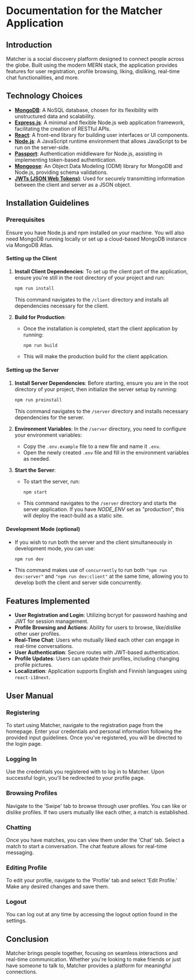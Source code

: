 # Documentation for the Matcher Application

## Introduction
Matcher is a social discovery platform designed to connect people across the globe. Built using the modern MERN stack, the application provides features for user registration, profile browsing, liking, disliking, real-time chat functionalities, and more.

## Technology Choices

- **[MongoDB](https://www.mongodb.com/docs/manual/)**: A NoSQL database, chosen for its flexibility with unstructured data and scalability.
- **[Express.js](https://expressjs.com/)**: A minimal and flexible Node.js web application framework, facilitating the creation of RESTful APIs.
- **[React](https://react.dev/)**: A front-end library for building user interfaces or UI components.
- **[Node.js](https://nodejs.org/en)**: A JavaScript runtime environment that allows JavaScript to be run on the server-side.
- **[Passport](https://www.passportjs.org/)**: Authentication middleware for Node.js, assisting in implementing token-based authentication.
- **[Mongoose](https://mongoosejs.com/)**: An Object Data Modeling (ODM) library for MongoDB and Node.js, providing schema validations.
- **[JWTs (JSON Web Tokens)](https://jwt.io/)**: Used for securely transmitting information between the client and server as a JSON object.

## Installation Guidelines

### Prerequisites

Ensure you have Node.js and npm installed on your machine. You will also need MongoDB running locally or set up a cloud-based MongoDB instance via MongoDB Atlas.

#### Setting up the Client

1. **Install Client Dependencies**: To set up the client part of the application, ensure you're still in the root directory of your project and run:

   ```bash
   npm run install
   ```

   This command navigates to the `/client` directory and installs all dependencies necessary for the client.

2. **Build for Production**:
   - Once the installation is completed, start the client application by running:

     ```bash
     npm run build
     ```

   - This will make the production build for the client application.

#### Setting up the Server

1. **Install Server Dependencies**: Before starting, ensure you are in the root directory of your project, then initialize the server setup by running:

   ```bash
   npm run preinstall
   ```

   This command navigates to the `/server` directory and installs necessary dependencies for the server.

2. **Environment Variables**: In the `/server` directory, you need to configure your environment variables:
   - Copy the `.env.example` file to a new file and name it `.env`.
   - Open the newly created `.env` file and fill in the environment variables as needed.

3. **Start the Server**:
   - To start the server, run:

     ```bash
     npm start
     ```

   - This command navigates to the `/server` directory and starts the server application. If you have *NODE_ENV* set as "production", this will deploy the react-build as a static site.

#### Development Mode (optional)

- If you wish to run both the server and the client simultaneously in development mode, you can use:

  ```bash
  npm run dev
  ```

- This command makes use of `concurrently` to run both `"npm run dev:server"` and `"npm run dev:client"` at the same time, allowing you to develop both the client and server side concurrently.

## Features Implemented

- **User Registration and Login**: Utilizing bcrypt for password hashing and JWT for session management.
- **Profile Browsing and Actions**: Ability for users to browse, like/dislike other user profiles.
- **Real-Time Chat**: Users who mutually liked each other can engage in real-time conversations.
- **User Authentication**: Secure routes with JWT-based authentication.
- **Profile Updates**: Users can update their profiles, including changing profile pictures.
- **Localization**: Application supports English and Finnish languages using `react-i18next`.

## User Manual

### Registering

To start using Matcher, navigate to the registration page from the homepage. Enter your credentials and personal information following the provided input guidelines. Once you've registered, you will be directed to the login page.

### Logging In

Use the credentials you registered with to log in to Matcher. Upon successful login, you'll be redirected to your profile page.

### Browsing Profiles

Navigate to the 'Swipe' tab to browse through user profiles. You can like or dislike profiles. If two users mutually like each other, a match is established.

### Chatting

Once you have matches, you can view them under the 'Chat' tab. Select a match to start a conversation. The chat feature allows for real-time messaging.

### Editing Profile

To edit your profile, navigate to the 'Profile' tab and select 'Edit Profile.' Make any desired changes and save them.

### Logout

You can log out at any time by accessing the logout option found in the settings.

## Conclusion

Matcher brings people together, focusing on seamless interactions and real-time communication. Whether you're looking to make friends or just have someone to talk to, Matcher provides a platform for meaningful connections.